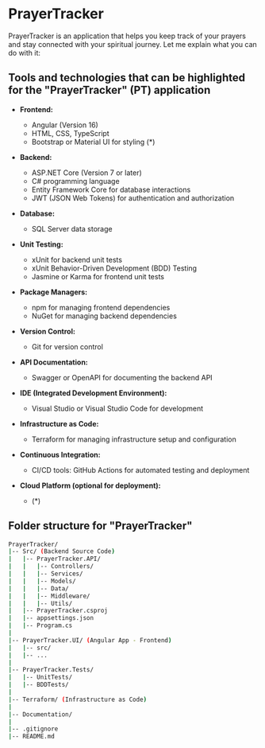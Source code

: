 # PrayerTracker

PrayerTracker is an application that helps you keep track of your prayers and stay connected with your spiritual journey. Let me explain what you can do with it:

## Tools and technologies that can be highlighted for the "PrayerTracker" (PT) application

- **Frontend:**
  - Angular (Version 16)
  - HTML, CSS, TypeScript
  - Bootstrap or Material UI for styling (*)

- **Backend:**
  - ASP.NET Core (Version 7 or later)
  - C# programming language
  - Entity Framework Core for database interactions
  - JWT (JSON Web Tokens) for authentication and authorization

- **Database:**
  - SQL Server data storage

- **Unit Testing:**
  - xUnit for backend unit tests
  - xUnit Behavior-Driven Development (BDD) Testing
  - Jasmine or Karma for frontend unit tests
  
- **Package Managers:**
  - npm for managing frontend dependencies
  - NuGet for managing backend dependencies

- **Version Control:**
  - Git for version control

- **API Documentation:**
  - Swagger or OpenAPI for documenting the backend API

- **IDE (Integrated Development Environment):**
  - Visual Studio or Visual Studio Code for development

- **Infrastructure as Code:**
  - Terraform for managing infrastructure setup and configuration

- **Continuous Integration:**
  - CI/CD tools: GitHub Actions for automated testing and deployment

- **Cloud Platform (optional for deployment):**
  - (*)

## Folder structure for "PrayerTracker"

```bash
PrayerTracker/
|-- Src/ (Backend Source Code)
|   |-- PrayerTracker.API/
|   |   |-- Controllers/
|   |   |-- Services/
|   |   |-- Models/
|   |   |-- Data/
|   |   |-- Middleware/
|   |   |-- Utils/
|   |-- PrayerTracker.csproj
|   |-- appsettings.json
|   |-- Program.cs
|
|-- PrayerTracker.UI/ (Angular App - Frontend)
|   |-- src/
|   |-- ...
|
|-- PrayerTracker.Tests/
|   |-- UnitTests/
|   |-- BDDTests/
|
|-- Terraform/ (Infrastructure as Code)
|
|-- Documentation/
|
|-- .gitignore
|-- README.md
```
